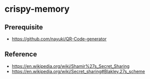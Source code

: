 # crispy-memory
## Prerequisite
- https://github.com/nayuki/QR-Code-generator

## Reference

- https://en.wikipedia.org/wiki/Shamir%27s_Secret_Sharing
- https://en.wikipedia.org/wiki/Secret_sharing#Blakley.27s_scheme